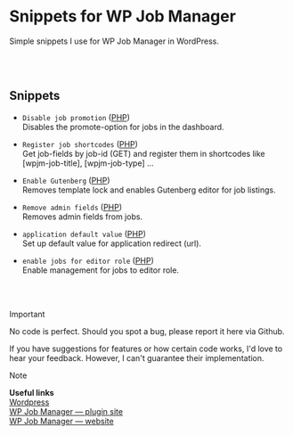 # Snippets for WP Job Manager
Simple snippets I use for WP Job Manager in WordPress.

<br>
<br>

## Snippets
- `Disable job promotion` ([PHP](disable-job-promotion.php)) \
Disables the promote-option for jobs in the dashboard.

- `Register job shortcodes` ([PHP](register-job-shortcodes.php)) \
Get job-fields by job-id (GET) and register them in shortcodes like [wpjm-job-title], [wpjm-job-type] ...

- `Enable Gutenberg` ([PHP](enable-gutenberg.php)) \
Removes template lock and enables Gutenberg editor for job listings.

- `Remove admin fields` ([PHP](remove-admin-fields.php)) \
Removes admin fields from jobs.

- `application default value` ([PHP](application-default-value.php)) \
Set up default value for application redirect (url).

- `enable jobs for editor role` ([PHP](enable-jobs-for-editor-role.php)) \
Enable management for jobs to editor role.

<br>
<br>

> [!IMPORTANT]
> No code is perfect. Should you spot a bug, please report it here via Github.
>
> If you have suggestions for features or how certain code works, I'd love to hear your feedback. However, I can't guarantee their implementation.

> [!NOTE]
> **Useful links**  
> [Wordpress](https://wordpress.org/)  
> [WP Job Manager — plugin site](https://wordpress.org/plugins/wp-job-manager/)  
> [WP Job Manager — website](https://wpjobmanager.com/)  

